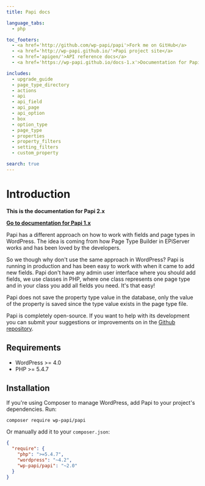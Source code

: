 ```yaml
---
title: Papi docs

language_tabs:
  - php

toc_footers:
  - <a href='http://github.com/wp-papi/papi'>Fork me on GitHub</a>
  - <a href='http://wp-papi.github.io/'>Papi project site</a>
  - <a href='apigen/'>API reference docs</a>
  - <a href='https://wp-papi.github.io/docs-1.x'>Documentation for Papi 1.x</a>

includes:
  - upgrade_guide
  - page_type_directory
  - actions
  - api
  - api_field
  - api_page
  - api_option
  - box
  - option_type
  - page_type
  - properties
  - property_filters
  - setting_filters
  - custom_property

search: true
---
```


# Introduction

**This is the documentation for Papi 2.x**

[**Go to documentation for Papi 1.x**](https://wp-papi.github.io/docs-1.x)

Papi has a different approach on how to work with fields and page types in WordPress. The idea is coming from how Page Type Builder in EPiServer works and has been loved by the developers.

So we though why don't use the same approach in WordPress? Papi is  running in production and has been easy to work with when it came to add new fields. Papi don't have any admin user interface where you should add fields, we use classes in PHP, where one class represents one page type and in your class you add all fields you need. It's that easy!

Papi does not save the property type value in the database, only the value of the property is saved since the type value exists in the page type file.

Papi is completely open-source. If you want to help with its development you can submit your suggestions or improvements on in the [Github repository](https://github.com/wp-papi/papi).

## Requirements

* WordPress >= 4.0
* PHP >= 5.4.7

## Installation

If you're using Composer to manage WordPress, add Papi to your project's dependencies. Run:

`composer require wp-papi/papi`

Or manually add it to your `composer.json`:

```json
{
  "require": {
    "php": ">=5.4.7",
    "wordpress": "~4.2",
    "wp-papi/papi": "~2.0"
  }
}
```
